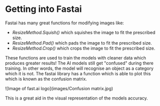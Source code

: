 # Getting into Fastai

Fastai has many great functions for modifying images like: 
- *ResizeMethod.Squish()* which squishes the image to fit the prescribed size.
- *ResizeMethod.Pad()* which pads the image to fit the prescribed size. 
- *ResizeMethod.Crop()* which crops the image to fit the prescribed size. 

These functions are used to train the models with cleaner data which produces greater results! The AI models still get "confused" during there training. In other words, the model will recognise an object as a category which it is not. The fastai library has a function which is able to plot this which is known as the confusion matrix.

![Image of fast.ai logo](images/Confusion matrix.jpg)

This is a great aid in the visual representation of the models accuracy. 